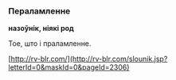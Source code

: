 ### Пераламленне
**назоўнік, ніякі род**

Тое, што і праламленне.

<a rel="author">[http://rv-blr.com/](http://rv-blr.com/slounik.jsp?letterId=0&maskId=0&pageId=2306)</a>
